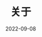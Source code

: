 ---
title: 关于
date: 2022-09-08
description: 关于作者的介绍
sidebar: auto
sidebarDepth: 2
permalink: /about.html
layout: About

tagline: 
bgImage: https://oss.zhulinz.top/newImage/202212142038426.jpg
bgImageStyle: {
height: '350px',
color: '#fff'
}
---